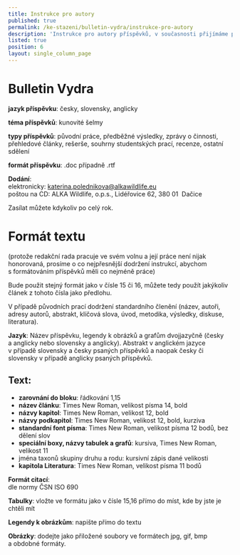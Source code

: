 ```yaml
---
title: Instrukce pro autory
published: true
permalink: /ke-stazeni/bulletin-vydra/instrukce-pro-autory
description: 'Instrukce pro autory příspěvků, v současnosti přijímáme příspěvky do čísla 18'
listed: true
position: 6
layout: single_column_page
---
```

# **Bulletin Vydra**

**jazyk příspěvku**: česky, slovensky, anglicky

**téma příspěvků**: kunovité šelmy

**typy příspěvků**: původní práce, předběžné výsledky, zprávy
o činnosti, přehledové články, rešerše, souhrny studentských prací,
recenze, ostatní sdělení

**formát příspěvku**: .doc případně .rtf

**Dodání**:  
elektronicky: [katerina.polednikova@alkawildlife.eu](mailto:katerina.polednikova@alkawildlife.eu)  
poštou na CD: ALKA Wildlife, o.p.s., Lidéřovice 62, 380 01  Dačice

Zasílat můžete kdykoliv po celý rok.

# Formát textu

(protože redakční rada pracuje ve svém volnu a její práce není nijak
honorovaná, prosíme o co nejpřesnější dodržení instrukcí, abychom
s formátováním příspěvků měli co nejméně práce)

Bude použit stejný formát jako v čísle 15 či 16, můžete tedy použít
jakýkoliv článek z tohoto čísla jako předlohu.

V případě původních prací dodržení standardního členění (název, autoři,
adresy autorů, abstrakt, klíčová slova, úvod, metodika, výsledky,
diskuse, literatura).

**Jazyk**: Název příspěvku, legendy k obrázků a grafům dvojjazyčně
(česky a anglicky nebo slovensky a anglicky). Abstrakt v anglickém
jazyce v případě slovensky a česky psaných příspěvků a naopak česky či
slovensky v případě anglicky psaných příspěvků.

## Text:

* **zarovnání do bloku**: řádkování 1,15
* **název článku**: Times New Roman, velikost písma 14, bold
* **názvy kapitol**: Times New Roman, velikost 12, bold
* **názvy podkapitol**: Times New Roman, velikost 12, bold, kurziva
* **standardní font písma**: Times New Roman, velikost písma 12 bodů,
  bez dělení slov
* **speciální boxy, názvy tabulek a grafů**: kursiva, Times New Roman,
  velikost 11
* jména taxonů skupiny druhu a rodu: kursivní zápis dané velikosti
* **kapitola Literatura**: Times New Roman, velikost písma 11 bodů

**Formát citací**:  
dle normy ČSN ISO 690

**Tabulky**: vložte ve formátu jako v čísle 15,16 přímo do míst, kde by
jste je chtěli mít

**Legendy k obrázkům**: napište přímo do textu

**Obrázky**: dodejte jako přiložené soubory ve formátech jpg, gif, bmp
a obdobné formáty.
